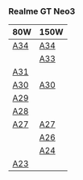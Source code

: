 ### Realme GT Neo3
| 80W | 150W |
| ---- | ---- |
| [A34](https://gauss-compotacostauto-cn.allawnfs.com/remove-c12a221c26bd5f64be3c5e1bb5af14bc/component-ota/22/06/07/18f0be27fac342aa96b34886e7aeb936.zip) | [A34](https://gauss-compotacostauto-cn.allawnfs.com/remove-faaa2c3032d3f0c9d43f1d641e13ec24/component-ota/22/06/07/014aaae9ee8f4cecbc9e3a1ffa0f9954.zip) |
|  | [A33](https://gauss-compotacostauto-cn.allawnfs.com/remove-82554dae62605f0b52318230595056d2/component-ota/22/06/01/95ad6bdf8ccd497ea718c7cf3e6267f5.zip) |
| [A31](https://gauss-componentotacostmanual-cn.allawnfs.com/remove-019147688b4e95293598f5c78f599d5b/component-ota/22/05/25/e2e0fad9d20f4e31958e9038ad1aada1.zip) |  |
| [A30](https://gauss-componentotacostmanual-cn.allawnfs.com/remove-62b11e185007a9cf8c148a6030112829/component-ota/22/05/20/0ae3489d056d4fe8af8e8ec02914e067.zip) | [A30](https://gauss-componentotacostmanual-cn.allawnfs.com/remove-762b65b4a4ae4f6e1e1cf1407c2af361/component-ota/22/05/20/2d62cccdc119496db17801466e0a8e02.zip) |
| [A29](https://gauss-compotacostauto-cn.allawnfs.com/remove-45f76e89ff3eea09a3587c4292c20a11/component-ota/22/05/17/0ee88dade99f401da8d9eac2ecdfe952.zip) |  |
| [A28](https://gauss-componentotacostmanual-cn.allawnfs.com/remove-7be06397f346fe658c459d5524ebde4e/component-ota/22/05/09/f9843c0675f6425f99b020022c3f8530.zip) |  |
| [A27](https://gauss-componentotacostmanual-cn.allawnfs.com/remove-c46a43b4ba28a65e7280e90d3c9f49f0/component-ota/22/04/30/dd0560845b1243ffab55dafb5559382f.zip) | [A27](https://gauss-compotacostauto-cn.allawnfs.com/remove-080749501aef56dcdac665b7b0325dea/component-ota/22/04/30/dea266872cd0416db45cdb39773a0fc8.zip) |
|  | [A26](https://gauss-compotacostauto-cn.allawnfs.com/remove-f982e7fe5f248656d4fee10f2c6dc3c5/component-ota/22/04/22/59bf551b92bb45b49fee95f364c89684.zip) |
|  | [A24](https://gauss-compotacostauto-cn.allawnfs.com/remove-6e13e0d5f3aeb07153f55e736c591624/component-ota/22/04/18/ee5d4fac73834a7c990b9d83de517903.zip) |
| [A23](https://gauss-componentotacostmanual-cn.allawnfs.com/remove-ff291077bbaa34185e1ff06c36780934/component-ota/22/04/14/2834524040664200b28cf26b76b2acac.zip) |  |